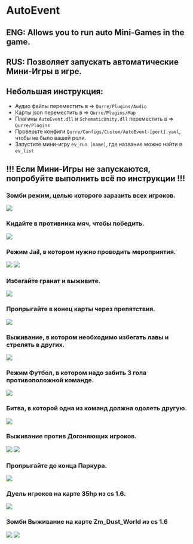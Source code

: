 # AutoEvent
## ENG: Allows you to run auto Mini-Games in the game.
## RUS: Позволяет запускать автоматические Мини-Игры в игре.

## Небольшая инструкция:
- Аудио файлы переместить в => ``Qurre/Plugins/Audio``
- Карты json переместить в => ``Qurre/Plugins/Map``
- Плагины ``AutoEvent.dll`` и ``SchematicUnity.dll`` переместить в => ``Qurre/Plugins``
- Проверьте конфиги ``Qurre/Configs/Custom/AutoEvent-[port].yaml``, чтобы не было вашей роли.
- Запустите мини-игру ``ev_run [name]``, где название можно найти в ``ev_list``
## !!! Если Мини-Игры не запускаются, попробуйте выполнить всё по инструкции !!!

### Зомби режим, целью которого заразить всех игроков.
![](https://github.com/KoT0XleB/AutoEvent/blob/main/Photos/Zombie.png)
### Кидайте в противника мяч, чтобы победить.
![](https://github.com/KoT0XleB/AutoEvent/blob/main/Photos/Bounce.png)
### Режим Jail, в котором нужно проводить мероприятия.
![](https://github.com/KoT0XleB/AutoEvent/blob/main/Photos/Jail.png)
![](https://github.com/KoT0XleB/AutoEvent/blob/main/Photos/Jail_Xmf.jpg)
### Избегайте гранат и выживите.
![](https://github.com/KoT0XleB/AutoEvent/blob/main/Photos/DeathParty.png)
### Пропрыгайте в конец карты через препятствия.
![](https://github.com/KoT0XleB/AutoEvent/blob/main/Photos/Glass.png)
### Выживание, в котором необходимо избегать лавы и стрелять в других.
![](https://github.com/KoT0XleB/AutoEvent/blob/main/Photos/Lava.png)
### Режим Футбол, в котором надо забить 3 гола противоположной команде.
![](https://github.com/KoT0XleB/AutoEvent/blob/main/Photos/Football.png)
### Битва, в которой одна из команд должна одолеть другую.
![](https://github.com/KoT0XleB/AutoEvent/blob/main/Photos/Battle.png)
### Выживание против Догоняющих игроков.
![](https://github.com/KoT0XleB/AutoEvent/blob/main/Photos/CatchUp.png)
![](https://github.com/KoT0XleB/AutoEvent/blob/main/Photos/HNS_Floppytown.jpg)
### Пропрыгайте до конца Паркура.
![](https://github.com/KoT0XleB/AutoEvent/blob/main/Photos/Parkour.png)
### Дуель игроков на карте 35hp из cs 1.6.
![](https://github.com/KoT0XleB/AutoEvent/blob/main/Photos/35Hp.png)
### Зомби Выживание на карте Zm_Dust_World из cs 1.6
![](https://github.com/KoT0XleB/AutoEvent/blob/main/Photos/Survival.png)
![](https://github.com/KoT0XleB/AutoEvent/blob/main/Photos/Zm_Dust_World.jpg)
